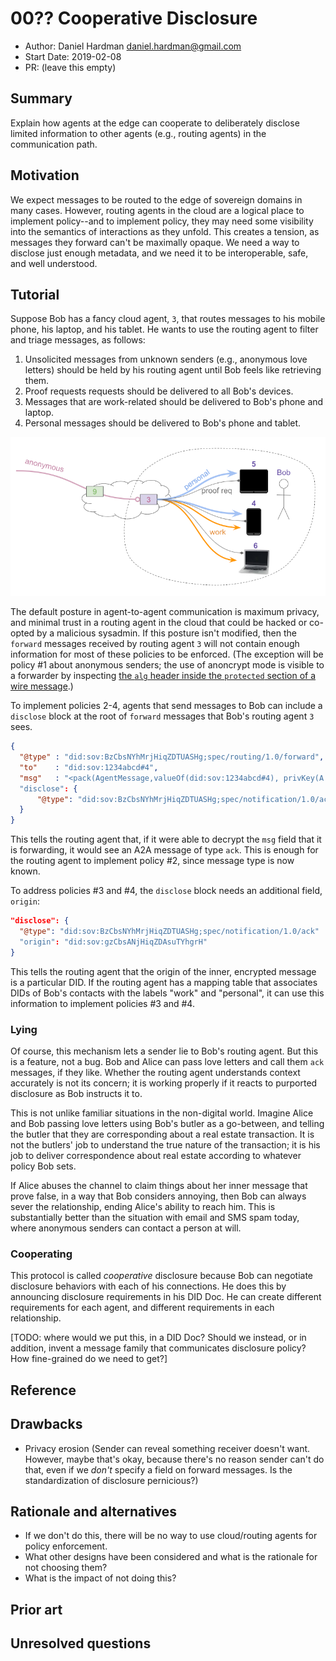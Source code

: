 # 00?? Cooperative Disclosure
- Author: Daniel Hardman <daniel.hardman@gmail.com> 
- Start Date: 2019-02-08
- PR: (leave this empty)

## Summary
[summary]: #summary

Explain how agents at the edge can cooperate to deliberately disclose
limited information to other agents (e.g., routing agents) in the
communication path.

## Motivation
[motivation]: #motivation

We expect messages to be routed to the edge of sovereign domains in
many cases. However, routing agents in the cloud are a logical place
to implement policy--and to implement policy, they may need some
visibility into the semantics of interactions as they unfold. This
creates a tension, as messages they forward can't be maximally opaque.
We need a way to disclose just enough metadata, and we need it to be
interoperable, safe, and well understood.

## Tutorial
[tutorial]: #tutorial

Suppose Bob has a fancy cloud agent, `3`, that routes messages to his mobile
phone, his laptop, and his tablet. He wants to use the routing agent to
filter and triage messages, as follows:

1. Unsolicited messages from unknown senders (e.g., anonymous
love letters) should be held by his routing agent until Bob feels like
retrieving them.
2. Proof requests requests should be delivered to all Bob's devices.
3. Messages that are work-related should be delivered to Bob's phone
and laptop.
4. Personal messages should be delivered to Bob's phone and tablet.

![bob's routing goals](bobs-policy.png)

The default posture in agent-to-agent communication is maximum
privacy, and minimal trust in a routing agent in the cloud that could
be hacked or co-opted by a malicious sysadmin. If this posture isn't
modified, then the `forward` messages received by routing agent `3`
will not contain enough information for most of these policies to be
enforced. (The exception will be policy #1 about anonymous senders;
the use of anoncrypt mode is visible to a forwarder by inspecting
[the `alg` header inside the `protected` section of a wire message](
https://github.com/hyperledger/indy-hipe/tree/master/text/0028-wire-message-format#pack_message-return-value-anoncrypt-mode).)

To implement policies 2-4, agents that send messages to Bob can
include a `disclose` block at the root of `forward` messages that Bob's
routing agent `3` sees. 

```JSON
{
  "@type" : "did:sov:BzCbsNYhMrjHiqZDTUASHg;spec/routing/1.0/forward",
  "to"    : "did:sov:1234abcd#4",
  "msg"   : "<pack(AgentMessage,valueOf(did:sov:1234abcd#4), privKey(A.did@A:B#1))>"
  "disclose": {
      "@type": "did:sov:BzCbsNYhMrjHiqZDTUASHg;spec/notification/1.0/ack"
  }
}
```

This tells the routing agent that, if it were able to
decrypt the `msg` field that it is forwarding, it would see an
A2A message of type `ack`. This is enough for the routing agent to
implement policy #2, since message type is now known.

To address policies #3 and #4, the `disclose` block needs an additional
field, `origin`:

```JSON
"disclose": {
  "@type": "did:sov:BzCbsNYhMrjHiqZDTUASHg;spec/notification/1.0/ack"
  "origin": "did:sov:gzCbsANjHiqZDAsuTYhgrH"
}
```

This tells the routing agent that the origin of the inner, encrypted
message is a particular DID. If the routing agent has a mapping table
that associates DIDs of Bob's contacts with the labels "work" and
"personal", it can use this information to implement policies #3 and #4.

### Lying

Of course, this mechanism lets a sender lie to Bob's routing
agent. But this is a feature, not a bug. Bob and Alice can pass love
letters and call them `ack` messages, if they like. Whether the routing
agent understands context accurately is not its concern; it is working
properly if it reacts to purported disclosure as Bob instructs it to.

This is not unlike familiar situations in the non-digital world.
Imagine Alice and Bob passing love letters using Bob's butler as a
go-between, and telling the butler that they are corresponding about
a real estate transaction. It is not the butlers' job to understand
the true nature of the transaction; it is his job to deliver
correspondence about real estate according to whatever policy Bob
sets.

If Alice abuses the channel to claim things about her inner message
that prove false, in a way that Bob considers annoying, then Bob
can always sever the relationship, ending Alice's ability to reach
him. This is substantially better than the situation with email and
SMS spam today, where anonymous senders can contact a person at will.

### Cooperating

This protocol is called *cooperative* disclosure because Bob can
negotiate disclosure behaviors with each of his connections. He does
this by announcing disclosure requirements in his DID Doc. He can
create different requirements for each agent, and different
requirements in each relationship.

[TODO: where would we put this, in a DID Doc? Should we instead,
or in addition, invent a message family that communicates
disclosure policy? How fine-grained do we need to get?] 
 

## Reference
[reference]: #reference


## Drawbacks
[drawbacks]: #drawbacks

* Privacy erosion (Sender can reveal something receiver doesn't want.
However, maybe that's okay, because there's no reason sender can't
do that, even if we *don't* specify a field on forward messages.
Is the standardization of disclosure pernicious?) 

## Rationale and alternatives
[alternatives]: #alternatives

- If we don't do this, there will be no way to use cloud/routing agents
for policy enforcement.
- What other designs have been considered and what is the rationale for not
choosing them?
- What is the impact of not doing this?

## Prior art
[prior-art]: #prior-art


## Unresolved questions
[unresolved]: #unresolved-questions

